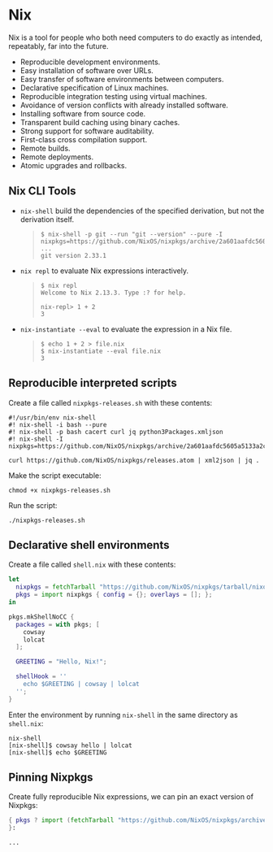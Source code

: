 # Nix
Nix is a tool for people who both need computers to do exactly as intended, repeatably, far into the future.
+ Reproducible development environments.
+ Easy installation of software over URLs.
+ Easy transfer of software environments between computers.
+ Declarative specification of Linux machines.
+ Reproducible integration testing using virtual machines.
+ Avoidance of version conflicts with already installed software.
+ Installing software from source code.
+ Transparent build caching using binary caches.
+ Strong support for software auditability.
+ First-class cross compilation support.
+ Remote builds.
+ Remote deployments.
+ Atomic upgrades and rollbacks.

## Nix CLI Tools
+ `nix-shell` build the dependencies of the specified derivation, but not the derivation itself.
  
  > ```
  > $ nix-shell -p git --run "git --version" --pure -I nixpkgs=https://github.com/NixOS/nixpkgs/archive/2a601aafdc5605a5133a2ca506a34a3a73377247.tar.gz
  > ...
  > git version 2.33.1
  > ```
+ `nix repl` to evaluate Nix expressions interactively.

  > ```shell
  > $ nix repl
  > Welcome to Nix 2.13.3. Type :? for help.
  > 
  > nix-repl> 1 + 2
  > 3
  > ```
+ `nix-instantiate --eval` to evaluate the expression in a Nix file.

  > ```shell
  > $ echo 1 + 2 > file.nix
  > $ nix-instantiate --eval file.nix
  > 3
  > ```

## Reproducible interpreted scripts
Create a file called `nixpkgs-releases.sh` with these contents:
```shell
#!/usr/bin/env nix-shell
#! nix-shell -i bash --pure
#! nix-shell -p bash cacert curl jq python3Packages.xmljson
#! nix-shell -I nixpkgs=https://github.com/NixOS/nixpkgs/archive/2a601aafdc5605a5133a2ca506a34a3a73377247.tar.gz

curl https://github.com/NixOS/nixpkgs/releases.atom | xml2json | jq .
```
Make the script executable:
```shell
chmod +x nixpkgs-releases.sh
```
Run the script:
```shell
./nixpkgs-releases.sh
```

## Declarative shell environments
Create a file called `shell.nix` with these contents:
```nix
let
  nixpkgs = fetchTarball "https://github.com/NixOS/nixpkgs/tarball/nixos-23.11";
  pkgs = import nixpkgs { config = {}; overlays = []; };
in

pkgs.mkShellNoCC {
  packages = with pkgs; [
    cowsay
    lolcat
  ];

  GREETING = "Hello, Nix!";

  shellHook = ''
    echo $GREETING | cowsay | lolcat
  '';
}
```
Enter the environment by running `nix-shell` in the same directory as `shell.nix`:
```shell
nix-shell
[nix-shell]$ cowsay hello | lolcat
[nix-shell]$ echo $GREETING
```

## Pinning Nixpkgs
Create fully reproducible Nix expressions, we can pin an exact version of Nixpkgs:
```nix
{ pkgs ? import (fetchTarball "https://github.com/NixOS/nixpkgs/archive/06278c77b5d162e62df170fec307e83f1812d94b.tar.gz") {}
}:

...
```
